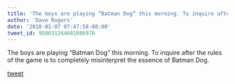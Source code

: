 ```yaml
---
title: 'The boys are playing “Batman Dog” this morning. To inquire after the rules...'
author: 'Dave Rogers'
date: '2018-01-07 07:47:58-08:00'
tweet_id: 950031264681086976
---
```

The boys are playing “Batman Dog” this morning. To inquire after the rules of the game is to completely misinterpret the essence of Batman Dog.

[tweet](https://twitter.com/yukondude/status/950031264681086976)
